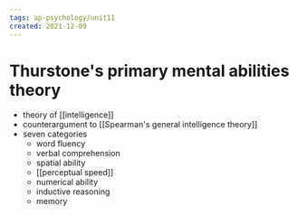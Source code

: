 ```yaml
---
tags: ap-psychology/unit11 
created: 2021-12-09
---
```


# Thurstone's primary mental abilities theory

- theory of [[intelligence]]
- counterargument to [[Spearman's general intelligence theory]]
- seven categories
	- word fluency
	- verbal comprehension
	- spatial ability
	- [[perceptual speed]]
	- numerical ability
	- inductive reasoning
	- memory 
